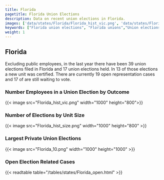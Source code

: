 ```yaml
---
title: Florida
pagetitle: Florida Union Elections
description: Data on recent union elections in Florida.
images: ['data/states/Florida/Florida_hist_vic.png', 'data/states/Florida/Florida_hist_size.png', 'data/states/Florida/Florida_10.png']
keywords: ["Florida union elections", "Florida unions","Union elections"]
weight: 1
---
```

##  Florida

Excluding public employees, in the last year there have been 39 union elections filed in Florida and 17 union elections held. In 13 of those elections a new unit was certified. There are currently 19 open representation cases and 17 of are still waiting to vote.

### Number Employees in a Union Election by Outcome
{{< image src="Florida_hist_vic.png" width="1000" height="800">}}

### Number of Elections by Unit Size
{{< image src="Florida_hist_size.png" width="1000" height="800" >}}

### Largest Private Union Elections
{{< image src="Florida_10.png" width="1000" height="1000"  >}}

### Open Election Related Cases
{{< readtable table="/tables/states/Florida_open.html" >}}

